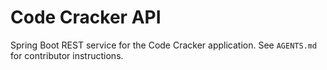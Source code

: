# Code Cracker API
Spring Boot REST service for the Code Cracker application.
See `AGENTS.md` for contributor instructions.